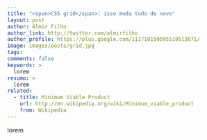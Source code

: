 ```yaml
---
title: "<span>CSS grid</span>: isso muda tudo de novo"
layout: post
author: Almir Filho
author_link: http://twitter.com/almirfilho
author_profile: https://plus.google.com/111718150595519513871/
image: images/posts/grid.jpg
tags:
comments: false
keywords: >
  lorem
resumo: >
  lorem
related:
  - title: Minimum Viable Product
    url: http://en.wikipedia.org/wiki/Minimum_viable_product
    from: Wikipedia
---
```


lorem